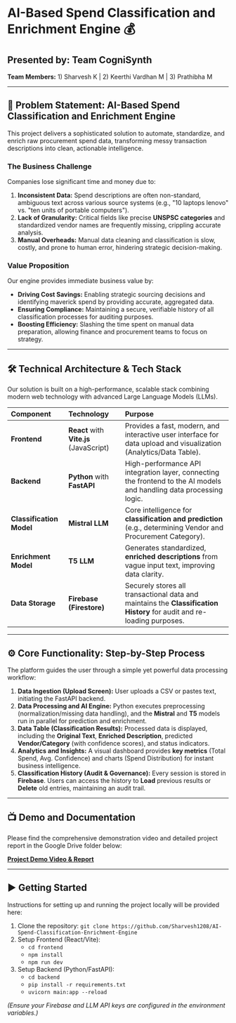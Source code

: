# AI-Based Spend Classification and Enrichment Engine 💰

## Presented by: Team CogniSynth
**Team Members:** 1) Sharvesh K  |  2) Keerthi Vardhan M  |  3) Prathibha M

---

## 🎯 Problem Statement: AI-Based Spend Classification and Enrichment Engine

This project delivers a sophisticated solution to automate, standardize, and enrich raw procurement spend data, transforming messy transaction descriptions into clean, actionable intelligence.

### The Business Challenge
Companies lose significant time and money due to:

1.  **Inconsistent Data:** Spend descriptions are often non-standard, ambiguous text across various source systems (e.g., "10 laptops lenovo" vs. "ten units of portable computers").
2.  **Lack of Granularity:** Critical fields like precise **UNSPSC categories** and standardized vendor names are frequently missing, crippling accurate analysis.
3.  **Manual Overheads:** Manual data cleaning and classification is slow, costly, and prone to human error, hindering strategic decision-making.

### Value Proposition
Our engine provides immediate business value by:
* **Driving Cost Savings:** Enabling strategic sourcing decisions and identifying maverick spend by providing accurate, aggregated data.
* **Ensuring Compliance:** Maintaining a secure, verifiable history of all classification processes for auditing purposes.
* **Boosting Efficiency:** Slashing the time spent on manual data preparation, allowing finance and procurement teams to focus on strategy.

---

## 🛠️ Technical Architecture & Tech Stack

Our solution is built on a high-performance, scalable stack combining modern web technology with advanced Large Language Models (LLMs).

| Component | Technology | Purpose |
| :--- | :--- | :--- |
| **Frontend** | **React** with **Vite.js** (JavaScript) | Provides a fast, modern, and interactive user interface for data upload and visualization (Analytics/Data Table). |
| **Backend** | **Python** with **FastAPI** | High-performance API integration layer, connecting the frontend to the AI models and handling data processing logic. |
| **Classification Model** | **Mistral LLM** | Core intelligence for **classification and prediction** (e.g., determining Vendor and Procurement Category). |
| **Enrichment Model** | **T5 LLM** | Generates standardized, **enriched descriptions** from vague input text, improving data clarity. |
| **Data Storage** | **Firebase (Firestore)** | Securely stores all transactional data and maintains the **Classification History** for audit and re-loading purposes. |

---

## ⚙️ Core Functionality: Step-by-Step Process

The platform guides the user through a simple yet powerful data processing workflow:

1.  **Data Ingestion (Upload Screen):** User uploads a CSV or pastes text, initiating the FastAPI backend.
2.  **Data Processing and AI Engine:** Python executes preprocessing (normalization/missing data handling), and the **Mistral** and **T5** models run in parallel for prediction and enrichment.
3.  **Data Table (Classification Results):** Processed data is displayed, including the **Original Text**, **Enriched Description**, predicted **Vendor/Category** (with confidence scores), and status indicators.
4.  **Analytics and Insights:** A visual dashboard provides **key metrics** (Total Spend, Avg. Confidence) and charts (Spend Distribution) for instant business intelligence.
5.  **Classification History (Audit & Governance):** Every session is stored in **Firebase**. Users can access the history to **Load** previous results or **Delete** old entries, maintaining an audit trail.

---

## 📺 Demo and Documentation

Please find the comprehensive demonstration video and detailed project report in the Google Drive folder below:

**[Project Demo Video & Report](https://drive.google.com/drive/folders/1p0wkTPUaxhsbzYMX_gcL3PDZm7Oj5-dL?usp=drive_link)**

---

## ▶️ Getting Started

Instructions for setting up and running the project locally will be provided here:

1.  Clone the repository: `git clone https://github.com/Sharvesh1208/AI-Spend-Classification-Enrichment-Engine`
2.  Setup Frontend (React/Vite):
    * `cd frontend`
    * `npm install`
    * `npm run dev`
3.  Setup Backend (Python/FastAPI):
    * `cd backend`
    * `pip install -r requirements.txt`
    * `uvicorn main:app --reload`
    
*(Ensure your Firebase and LLM API keys are configured in the environment variables.)*
